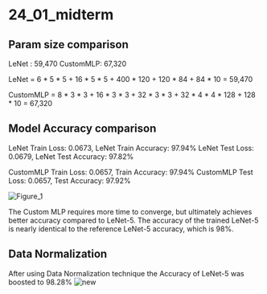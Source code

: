 # 24_01_midterm
## Param size comparison

LeNet : 59,470
CustomMLP: 67,320

LeNet = 6 * 5 * 5 + 16 * 5 * 5 + 400 * 120 + 120 * 84 + 84 * 10 = 59,470

CustomMLP = 8 * 3 * 3 + 16 * 3 * 3 + 32 * 3 * 3 + 32 * 4 * 4 * 128 + 128 * 10 = 67,320

## Model Accuracy comparison
LeNet Train Loss: 0.0673, LeNet Train Accuracy: 97.94%
LeNet Test Loss: 0.0679, LeNet Test Accuracy: 97.82%

CustomMLP Train Loss: 0.0657, Train Accuracy: 97.94%
CustomMLP Test Loss: 0.0657, Test Accuracy: 97.92%

![Figure_1](https://github.com/rkdgmlqja/24_01_midterm/assets/33273567/e733f4fe-35b7-466f-b774-117f55743a27)

The Custom MLP requires more time to converge, but ultimately achieves better accuracy compared to LeNet-5. The accuracy of the trained LeNet-5 is nearly identical to the reference LeNet-5 accuracy, which is 98%.

## Data Normalization 

After using Data Normalization technique the Accuracy of LeNet-5 was boosted to 98.28%
![new](https://github.com/rkdgmlqja/24_01_midterm/assets/33273567/03b0112b-abb1-4356-afd9-0d97d34fb6c2)

